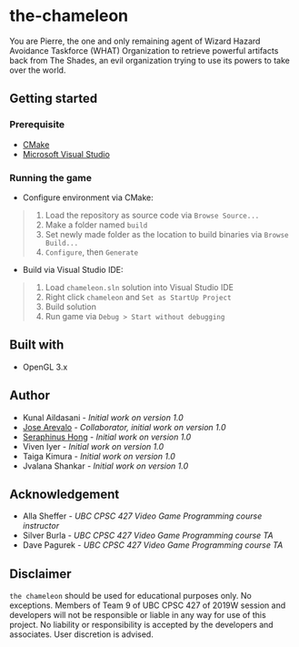 # the-chameleon
You are Pierre, the one and only remaining agent of Wizard Hazard Avoidance Taskforce (WHAT) Organization to retrieve powerful artifacts back from The Shades, an evil organization trying to use its powers to take over the world.

## Getting started

### Prerequisite
- [CMake](https://cmake.org/)
- [Microsoft Visual Studio](https://visualstudio.microsoft.com/)

### Running the game
- Configure environment via CMake:

> 1. Load the repository as source code via `Browse Source...`
> 2. Make a folder named `build`
> 3. Set newly made folder as the location to build binaries via `Browse Build...`
> 4. `Configure`, then `Generate`

- Build via Visual Studio IDE:

> 1. Load `chameleon.sln` solution into Visual Studio IDE
> 2. Right click `chameleon` and `Set as StartUp Project`
> 3. Build solution
> 4. Run game via `Debug > Start without debugging`

## Built with
- OpenGL 3.x

## Author
- Kunal Aildasani - *Initial work on version 1.0*
- [Jose Arevalo](https://github.com/JDAV96) - *Collaborator, initial work on version 1.0*
- [Seraphinus Hong](hittps://github.com/seraphinush) - *Initial work on version 1.0*
- Viven Iyer - *Initial work on version 1.0*
- Taiga Kimura - *Initial work on version 1.0*
- Jvalana Shankar - *Initial work on version 1.0*

## Acknowledgement
- Alla Sheffer - *UBC CPSC 427 Video Game Programming course instructor*
- Silver Burla - *UBC CPSC 427 Video Game Programming course TA*
- Dave Pagurek - *UBC CPSC 427 Video Game Programming course TA*

## Disclaimer
`the chameleon` should be used for educational purposes only. No exceptions. Members of Team 9 of UBC CPSC 427 of 2019W session and developers will not be responsible or liable in any way for use of this project. No liability or responsibility is accepted by the developers and associates. User discretion is advised.
